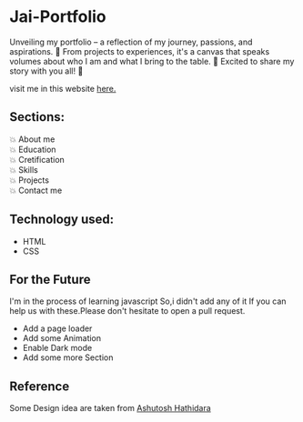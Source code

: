 # Jai-Portfolio

Unveiling my portfolio – a reflection of my journey, passions, and aspirations. 
🌟 From projects to experiences, it's a canvas that speaks volumes about who I am and what I bring to the table. 
🌟 Excited to share my story with you all! 🚀 

visit me in this website [here.](https://jaisuryaarul1.github.io/Jai-Portfolio/index.html)

## Sections:
💥 About me\
💥 Education\
💥 Cretification\
💥 Skills\
💥 Projects\
💥 Contact me

## Technology used:
- HTML
- CSS

## For the Future
I'm in the process of learning javascript So,i didn't add any of it 
If you can help us with these.Please don't hesitate to open a pull request.
- Add a page loader
- Add some Animation
- Enable Dark mode
- Add some more Section

## Reference 
Some Design idea are taken from [Ashutosh Hathidara](https://github.com/ashutosh1919/masterPortfolio)
